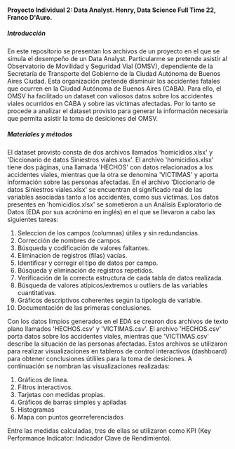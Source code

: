 #### Proyecto Individual 2: Data Analyst. Henry, Data Science Full Time 22, Franco D'Auro.

##### Introducción

En este repositorio se presentan los archivos de un proyecto en el que se simula el desempeño de un Data Analyst. Particularme se pretende asistir al Observatorio de Movilidad y Seguridad Vial (OMSV), dependiente de la Secretaría de Transporte del Gobierno de la Ciudad Autónoma de Buenos Aires Ciudad. Esta organización pretende disminuir los accidentes fatales que ocurren en la Ciudad Autónoma de Buenos Aires (CABA). Para ello, el OMSV ha facilitado un dataset con valiosos datos sobre los accidentes viales ocurridos en CABA y sobre las víctimas afectadas. Por lo tanto se procede a analizar el dataset provisto para generar la información necesaria que permita asistir la toma de desiciones del OMSV.

##### Materiales y métodos

El dataset provisto consta de dos archivos llamados 'homicidios.xlsx' y 'Diccionario de datos Siniestros viales.xlsx'. El archivo 'homicidios.xlsx' tiene dos páginas, una llamada 'HECHOS' con datos relacionados a los accidentes viales, mientras que la otra se denomina 'VICTIMAS' y aporta información sobre las personas afectadas. En el archivo 'Diccionario de datos Siniestros viales.xlsx' se encuentran el significado real de las variables asociadas tanto a los accidentes, como sus víctimas.
Los datos presentes en 'homicidios.xlsx' se sometieron a un Análisis Exploratorio de Datos (EDA por sus acrónimo en inglés) en el que se llevaron a cabo las siguientes tareas:
1. Seleccion de los campos (columnas) útiles y sin redundancias.
2. Corrección de nombres de campos.
3. Búsqueda y codificación de valores faltantes.
4. Eliminacion de registros (filas) vacías.
5. Identificar y corregir el tipo de datos por campo.
6. Búsqueda y eliminación de registros repetidos.
7. Verificación de la correcta estructura de cada tabla de datos realizada.
8. Búsqueda de valores atípicos/extremos u outliers de las variables cuantitativas.
9. Gráficos descriptivos coherentes según la tipología de variable.
10. Documentación de las primeras conclusiones.

Con los datos limpios generados en el EDA se crearon dos archivos de texto plano llamados 'HECHOS.csv' y 'VICTIMAS.csv'. El archivo 'HECHOS.csv' porta datos sobre los accidentes viales, mientras que 'VICTIMAS.csv' describe la situación de las personas afectadas. Estos archivos se utilizaron para realizar visualizaciones en tableros de control interactivos (dashboard) para obtener conclusiones útililes para la toma de desiciones.
A continuación se nombran las visualizaciones realizadas:
1. Gráficos de línea.
2. Filtros interactivos.
3. Tarjetas con medidas propias.
4. Gráficos de barras simples y apiladas
5. Histogramas
6. Mapa con puntos georreferenciados

Entre las medidas calculadas, tres de ellas se utilizaron como KPI (Key Performance Indicator: Indicador Clave de Rendimiento).
